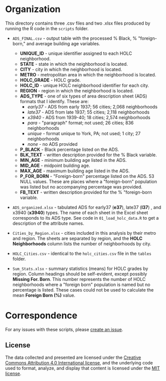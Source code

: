 # Organization
This directory contains three .csv files and two .xlsx files produced by running the R code in the `scripts` folder.

- `ADS_FINAL.csv` - output table with the processed % Black, % "foreign-born," and average building age variables.
  - **UNIQUE_ID** - unique identifier assigned to each HOLC neighborhood.
  - **STATE** - state in which the neighborhood is located.
  - **CITY** - city in which the neighborhood is located.
  - **METRO** - metropolitan area in which the neighborhood is located.
  - **HOLC_GRADE** - HOLC grade.
  - **HOLC_ID** - unique HOLC neighborhood identifier for each city.
  - **REGION** - region in which the neighborhood is located.
  - **ADS_TYPE** - one of six types of area description sheet (ADS) formats that I identify. These are:
    - *early37* - ADS from early 1937; 56 cities; 2,068 neighborhoods
    - *late37* - ADS from late 1937; 55 cities; 2,118 neighborhoods
    - *x3940* - ADS from 1939-40; 18 cities; 2,574 neighborhoods
    - *para* - "paragraph" format; not used; 26 cities; 836 neighborhoods
    - *unique* - format unique to York, PA; not used; 1 city; 27 neighborhoods
    - *none* - no ADS provided
   - **P_BLACK** - Black percentage listed on the ADS.
   - **BLK_TEXT** - written description provided for the % Black variable.
   - **MIN_AGE** - minimum building age listed in the ADS.
   - **MID_AGE** - midpoint building age.
   - **MAX_AGE** - maximum building age listed in the ADS.
   - **P_FOR_BORN** - "Foreign-born" percentage listed on the ADS. 53 NULL values. These are places where a "foreign-born" population was listed but no accompanying percentage was provided.
   - **FB_TEXT** - written description provided for the % "foreign-born variable.

- `ADS_organized.xlsx` - tabulated ADS for early37 (**e37**), late37 (**l37**) , and x3940 (**x3940**) types. The name of each sheet in the Excel sheet corresponds to its ADS type. See code in `01_load_holc_data.R` to get a description of the attribute names.

- `Cities_by_Region.xlsx` - cities included in this analysis by their metro and region. The sheets are separated by region, and the **HOLC Neighborhoods** column lists the number of neighborhoods by city.

- `HOLC_Cities.csv` - identical to the `holc_cities.csv` file in the `tables` folder.

- `Sum_Stats.xlsx` - summary statistics (means) for HOLC grades by region. Column headings should be self-evident, except possibly **Missing For. Born**. This number represents the number of HOLC neighborhoods where a "foreign born" population is named but no percentage is listed. These cases could not be used to calculate the mean **Foreign Born (%)** value.

# Correspondence
For any issues with these scripts, please [create an issue](https://github.com/snmarkley1/HOLC_ADS/issues).

## License
The data collected and presented are licensed under the [Creative Commons Attribution 4.0 International license](https://creativecommons.org/licenses/by/4.0/), and the underlying code used to format, analyze, and display that content is licensed under the [MIT license](http://opensource.org/licenses/mit-license.php).
